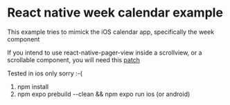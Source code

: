 # React native week calendar example

This example tries to mimick the iOS calendar app, specifically the week component

If you intend to use react-native-pager-view inside a scrollview, or a scrollable component, you will need this [patch](https://github.com/callstack/react-native-pager-view/issues/955#issuecomment-2584414768)



Tested in ios only sorry :-(


1) npm install
2) npm expo prebuild --clean && npm expo run ios (or android)
